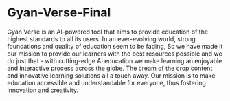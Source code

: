 # Gyan-Verse-Final
Gyan Verse is an AI-powered tool that aims to provide education of the highest standards to all its users. 
In an ever-evolving world, strong foundations and quality of education seem to be fading, 
So we have made it our mission to provide our learners with the best resources possible and we do just that -
with cutting-edge AI education we make learning an enjoyable and interactive process across the globe. 
The cream of the crop content and innovative learning solutions all a touch away. 
Our mission is to make education accessible and understandable for everyone, thus fostering innovation and creativity.
